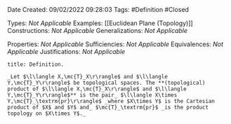 <br />
<br />

Date Created: 09/02/2022 09:28:03
Tags: #Definition #Closed 

Types: _Not Applicable_
Examples: [[Euclidean Plane (Topology)]]
Constructions: _Not Applicable_
Generalizations: _Not Applicable_

Properties: _Not Applicable_
Sufficiencies: _Not Applicable_
Equivalences: _Not Applicable_
Justifications: _Not Applicable_

``` ad-Definition
title: Definition.

_Let $\l\langle X,\mc{T}_X\r\rangle$ and $\l\langle Y,\mc{T}_Y\r\rangle$ be topological spaces. The **(topological) product of $\l\langle X,\mc{T}_X\r\rangle$ and $\l\langle Y,\mc{T}_Y\r\rangle$** is the pair_ $\l\langle X\times Y,\mc{T}_\textrm{pr}\r\rangle$ _where $X\times Y$ is the Cartesian product of $X$ and $Y$ and_ $\mc{T}_\textrm{pr}$ _is the product topology on $X\times Y$._

```
